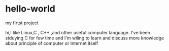 # hello-world

my firtst project

hi,I like Linux,C , C++ ,and other useful computer language.
I've been stduying C for few time and I'm wiling to learn and discuss more knowledge about principle of computer or Internet itself
